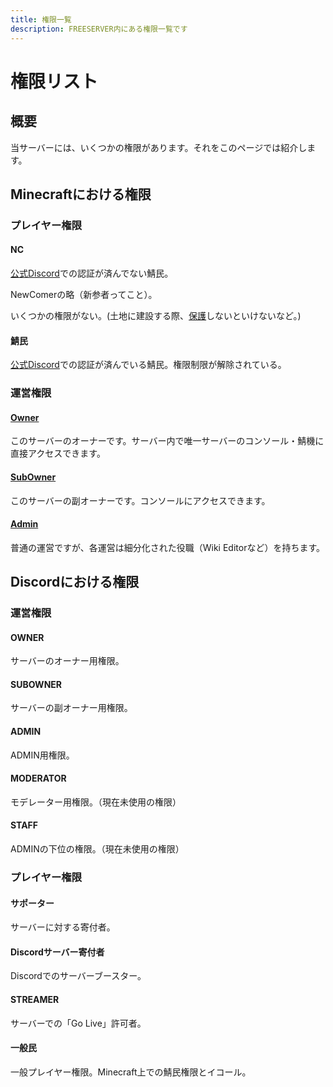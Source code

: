 ```yaml
---
title: 権限一覧
description: FREESERVER内にある権限一覧です
---
```


# 権限リスト

## 概要

当サーバーには、いくつかの権限があります。それをこのページでは紹介します。

## Minecraftにおける権限

### プレイヤー権限

#### NC

[公式Discord](/discord)での認証が済んでない鯖民。

NewComerの略（新参者ってこと）。

いくつかの権限がない。(土地に建設する際、[保護](/plugin/worldguard)しないといけないなど。)

#### 鯖民

[公式Discord](/discord)での認証が済んでいる鯖民。権限制限が解除されている。

### 運営権限

#### [**Owner**](admins/#Owner)

このサーバーのオーナーです。サーバー内で唯一サーバーのコンソール・鯖機に直接アクセスできます。

#### [**SubOwner**](admins/#SubOwner)

このサーバーの副オーナーです。コンソールにアクセスできます。

#### [**Admin**](admins/)

普通の運営ですが、各運営は細分化された役職（Wiki Editorなど）を持ちます。

## Discordにおける権限

### 運営権限

#### OWNER

サーバーのオーナー用権限。

#### SUBOWNER

サーバーの副オーナー用権限。

#### ADMIN

ADMIN用権限。

#### MODERATOR

モデレーター用権限。（現在未使用の権限）

#### STAFF

ADMINの下位の権限。（現在未使用の権限）

### プレイヤー権限

#### **サポーター**

サーバーに対する寄付者。

#### **Discordサーバー寄付者**

Discordでのサーバーブースター。

#### **STREAMER**

サーバーでの「Go Live」許可者。

#### **一般民**

一般プレイヤー権限。Minecraft上での鯖民権限とイコール。
